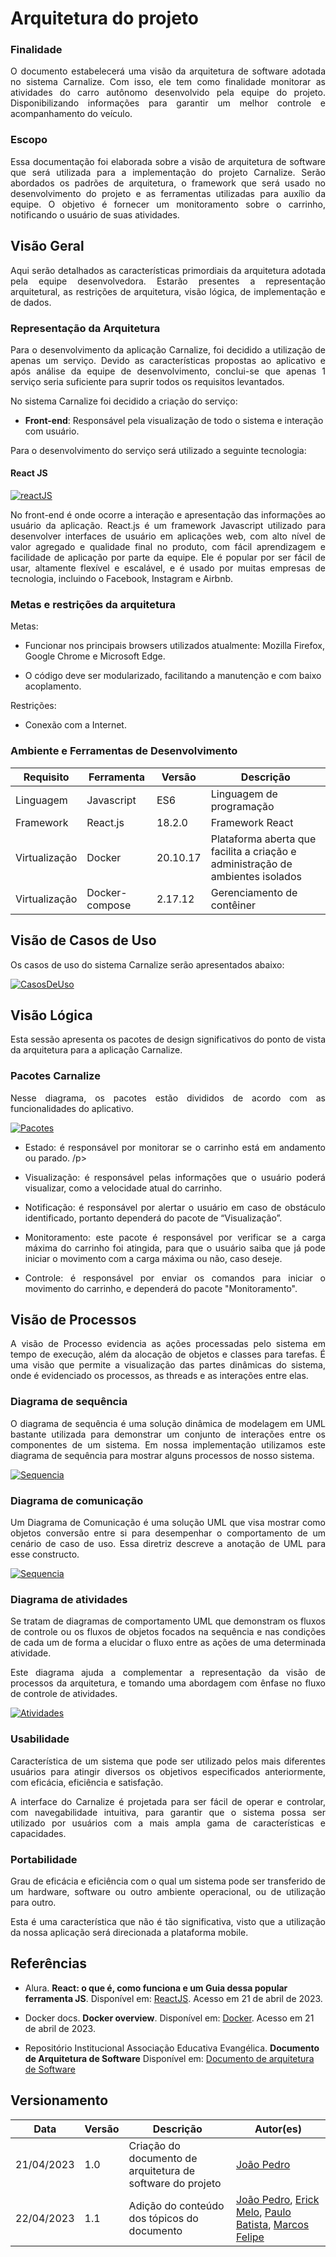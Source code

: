 # Arquitetura do projeto

### Finalidade

<p align = "justify">O documento estabelecerá uma visão da arquitetura de software adotada no sistema Carnalize. Com isso, ele tem como finalidade monitorar as atividades do carro autônomo desenvolvido pela equipe do projeto. Disponibilizando informações para garantir um melhor controle e acompanhamento do veículo.</p>
 
### Escopo
<p align = "justify">Essa documentação foi elaborada sobre a visão de arquitetura de software que será utilizada para a implementação do projeto Carnalize. Serão abordados os padrões de arquitetura, o framework que será usado no desenvolvimento do projeto e as ferramentas utilizadas para auxílio da equipe. O objetivo é fornecer um monitoramento sobre o carrinho, notificando o usuário de suas atividades.</p>

## Visão Geral

<p align = "justify">Aqui serão detalhados as características primordiais da arquitetura adotada pela equipe desenvolvedora. Estarão presentes a representação arquitetural, as restrições de arquitetura, visão lógica, de implementação e de dados.</p>
 
### Representação da Arquitetura 
 <p align = "justify">Para o desenvolvimento da aplicação Carnalize, foi decidido a utilização de apenas um serviço. Devido as características propostas ao aplicativo e após análise da equipe de desenvolvimento, conclui-se que apenas 1 serviço seria suficiente para suprir todos os requisitos levantados.</p>

No sistema Carnalize foi decidido a criação do serviço:

- **Front-end**: Responsável pela visualização de todo o sistema e interação com usuário.

<p align ="justify">Para o desenvolvimento do serviço será utilizado a seguinte tecnologia:</p>

#### React JS

[![reactJS](images/Interface/reactJS.png)](images/Interface/reactJS.png)

<p align ="justify">No front-end é onde ocorre a interação e apresentação das informações ao usuário da aplicação. React.js é um framework Javascript utilizado para desenvolver interfaces de usuário em aplicações web, com alto nível de valor agregado e qualidade final no produto, com fácil aprendizagem e facilidade de aplicação por parte da equipe. Ele é popular por ser fácil de usar, altamente flexível e escalável, e é usado por muitas empresas de tecnologia, incluindo o Facebook, Instagram e Airbnb.</p>

### Metas e restrições da arquitetura

Metas:

- Funcionar nos principais browsers utilizados atualmente: Mozilla Firefox, Google Chrome e Microsoft Edge.

- O código deve ser modularizado, facilitando a manutenção e com baixo acoplamento.

Restrições:

- Conexão com a Internet.

### Ambiente e Ferramentas de Desenvolvimento

| Requisito     | Ferramenta     | Versão   | Descrição                                                                      |
| ------------- | -------------- | -------- | ------------------------------------------------------------------------------ |
| Linguagem     | Javascript     | ES6      | Linguagem de programação                                                       |
| Framework     | React.js       | 18.2.0   | Framework React                                                                |
| Virtualização | Docker         | 20.10.17 | Plataforma aberta que facilita a criação e administração de ambientes isolados |
| Virtualização | Docker-compose | 2.17.12  | Gerenciamento de contêiner                                                     |

## Visão de Casos de Uso

<p align ="justify">Os casos de uso do sistema Carnalize serão apresentados abaixo:</p>

[![CasosDeUso](images/Interface/interface_diagrama_caso_de_uso.png)](images/Interface/interface_diagrama_caso_de_uso.png)

## Visão Lógica

 <p align ="justify">Esta sessão apresenta os pacotes de design significativos do ponto de vista da arquitetura para a aplicação Carnalize.</p>

### Pacotes Carnalize

<p align ="justify">Nesse diagrama, os pacotes estão divididos de acordo com as funcionalidades do aplicativo.</p>

[![Pacotes](images/Interface/interface_diagrama_de_pacotes.png)](images/Interface/interface_diagrama_de_pacotes.png)

- <p align ="justify">Estado: é responsável por monitorar se o carrinho está em andamento ou parado. /p>

- <p align ="justify">Visualização: é responsável pelas informações que o usuário poderá visualizar, como a velocidade atual do carrinho.</p>

- <p align ="justify">Notificação: é responsável por alertar o usuário em caso de obstáculo identificado, portanto dependerá do pacote de “Visualização”.</p>

- <p align ="justify">Monitoramento: este pacote é responsável por verificar se a carga máxima do carrinho foi atingida, para que o usuário saiba que já pode iniciar o movimento com a carga máxima ou não, caso deseje. </p>

- <p align ="justify">Controle: é responsável por enviar os comandos para iniciar o movimento do carrinho, e dependerá do pacote "Monitoramento". </p>

## Visão de Processos

<p align ="justify">A visão de Processo evidencia as ações processadas pelo sistema em tempo de execução, além da alocação de objetos e classes para tarefas. É uma visão que permite a visualização das partes dinâmicas do sistema, onde é evidenciado os processos, as threads e as interações entre elas.</p>

### Diagrama de sequência

<p align ="justify">O diagrama de sequência é uma solução dinâmica de modelagem em UML bastante utilizada para demonstrar um conjunto de interações entre os componentes de um sistema. Em nossa implementação utilizamos este diagrama de sequência para mostrar alguns processos de nosso sistema.</p>

[![Sequencia](images/Interface/interface_diagrama_de_sequencia.png)](images/Interface/interface_diagrama_de_sequencia.png)

### Diagrama de comunicação

<p align ="justify">Um Diagrama de Comunicação é uma solução UML que visa mostrar como objetos conversão entre si para desempenhar o comportamento de um cenário de caso de uso. Essa diretriz descreve a anotação de UML para esse constructo.</p>

[![Sequencia](images/Interface/interface_diagrama_de_comunicacao.png)](images/Interface/interface_diagrama_de_comunicacao.png)

### Diagrama de atividades

<p align ="justify">Se tratam de diagramas de comportamento UML que demonstram os fluxos de controle ou os fluxos de objetos focados na sequência e nas condições de cada um de forma a elucidar o fluxo entre as ações de uma determinada atividade.</p>

<p align ="justify">Este diagrama ajuda a complementar a representação da visão de processos da arquitetura, e tomando uma abordagem com ênfase no fluxo de controle de atividades.</p>

[![Atividades](images/Interface/interface_diagrama_de_atividades.png)](images/Interface/interface_diagrama_de_atividades.png)

### Usabilidade

<p align ="justify">Característica de um sistema que pode ser utilizado pelos mais diferentes usuários para atingir diversos os objetivos especificados anteriormente, com eficácia, eficiência e satisfação.</p>

<p align ="justify">A interface do Carnalize é projetada para ser fácil de operar e controlar, com navegabilidade intuitiva, para garantir que o sistema possa ser utilizado por usuários com a mais ampla gama de características e capacidades.</p>

### Portabilidade

<p align ="justify">Grau de eficácia e eficiência com o qual um sistema pode ser transferido de um hardware, software ou outro ambiente operacional, ou de utilização para outro.</p>

<p align ="justify">Esta é uma característica que não é tão significativa, visto que a utilização da nossa aplicação será direcionada a plataforma mobile.</p>

## Referências

+ Alura. <b>React: o que é, como funciona e um Guia dessa popular ferramenta JS</b>. Disponível em: [ReactJS](https://www.alura.com.br/artigos/react-js). Acesso em 21 de abril de 2023.

+ Docker docs. <b>Docker overview</b>. Disponível em: [Docker](https://docs.docker.com/get-started/overview/). Acesso em 21 de abril de 2023.

+ Repositório Institucional Associação Educativa Evangélica. <b>Documento de Arquitetura de Software</b> Disponível em: [Documento de arquitetura de Software](http://repositorio.aee.edu.br/bitstream/aee/1106/3/TCC2_2018_2_GabrielLeiteDias_MatheusLimadeAlbuquerque_Apendice2.pdf)

## Versionamento

| Data       | Versão | Descrição                                                  | Autor(es)                                                                                                                                                                                 |
| ---------- | ------ | ---------------------------------------------------------- | ----------------------------------------------------------------------------------------------------------------------------------------------------------------------------------------- |
| 21/04/2023 | 1.0    | Criação do documento de arquitetura de software do projeto | [João Pedro](https://github.com/Joao-Pedro-Moura)                                                                                                                                         |
| 22/04/2023 | 1.1    | Adição do conteúdo dos tópicos do documento                | [João Pedro](https://github.com/Joao-Pedro-Moura), [Erick Melo](https://github.com/ErickMVdO), [Paulo Batista](https://github.com/higton), [Marcos Felipe](https://github.com/Marofelipe) |
